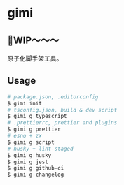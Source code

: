 # gimi
## 👷‍WIP～～～
原子化脚手架工具。

## Usage

```bash
# package.json, .editorconfig
$ gimi init
# tsconfig.json, build & dev script
$ gimi g typescript
# .prettierrc, prettier and plugins
$ gimi g prettier
# esno + zx
$ gimi g script
# husky + lint-staged
$ gimi g husky
$ gimi g jest
$ gimi g github-ci
$ gimi g changelog
```
